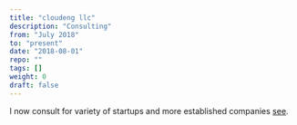 ```yaml
---
title: "cloudeng llc"
description: "Consulting"
from: "July 2018"
to: "present"
date: "2018-08-01"
repo: ""
tags: []
weight: 0
draft: false
---
```


I now consult for variety of startups and more established companies [see](https://cloudeng.io).